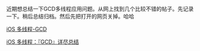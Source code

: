 近期想总结一下GCD多线程应用问题。从网上找到几个比较不错的帖子。先记录一下。稍后总结归档。然后先把打开的网页关掉。哈哈

[iOS 多线程-GCD](https://www.jianshu.com/p/15df571df52e)

[iOS 多线程：『GCD』详尽总结](https://www.jianshu.com/p/2d57c72016c6)